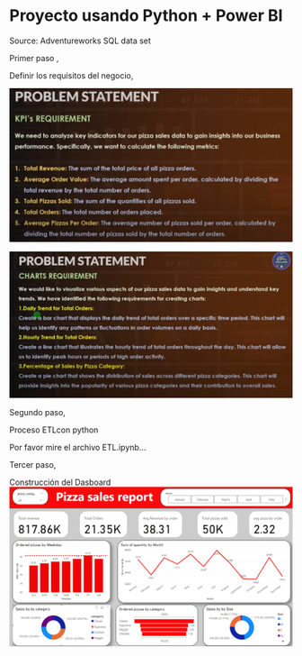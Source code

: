 # Proyecto usando Python + Power BI 



Source:
Adventureworks SQL data set


Primer paso , 

Definir los requisitos del negocio,


![Table1](screeshots/01.png)


![Table2](screeshots/02.png)


Segundo paso, 

Proceso ETLcon python

Por favor mire el archivo ETL.ipynb...


Tercer paso, 

Construcción del Dasboard
![SS](screeshots/03.png)


